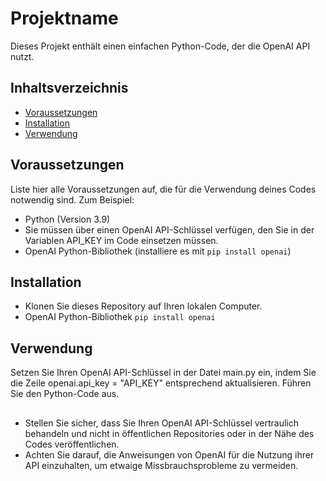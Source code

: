 # Projektname

Dieses Projekt enthält einen einfachen Python-Code, der die OpenAI API nutzt. 

## Inhaltsverzeichnis
- [Voraussetzungen](#voraussetzungen)
- [Installation](#installation)
- [Verwendung](#verwendung)

## Voraussetzungen

Liste hier alle Voraussetzungen auf, die für die Verwendung deines Codes notwendig sind. Zum Beispiel:

- Python (Version 3.9)
- Sie müssen über einen OpenAI API-Schlüssel verfügen, den Sie in der Variablen API_KEY im Code einsetzen müssen.
- OpenAI Python-Bibliothek (installiere es mit `pip install openai`)

## Installation
- Klonen Sie dieses Repository auf Ihren lokalen Computer.
- OpenAI Python-Bibliothek `pip install openai`

## Verwendung
Setzen Sie Ihren OpenAI API-Schlüssel in der Datei main.py ein, indem Sie die Zeile openai.api_key = "API_KEY" entsprechend aktualisieren.
Führen Sie den Python-Code aus.

##
- Stellen Sie sicher, dass Sie Ihren OpenAI API-Schlüssel vertraulich behandeln und nicht in öffentlichen Repositories oder in der Nähe des Codes veröffentlichen.
- Achten Sie darauf, die Anweisungen von OpenAI für die Nutzung ihrer API einzuhalten, um etwaige Missbrauchsprobleme zu vermeiden.
